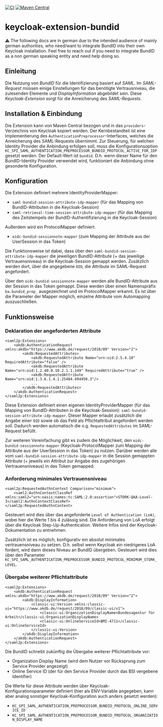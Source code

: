 [![CI](https://github.com/opdt/keycloak-extension-bundid/workflows/CI/badge.svg)](https://github.com/opdt/keycloak-extension-bundid/actions?query=workflow%3ACI)
[![Maven Central](https://img.shields.io/maven-central/v/de.arbeitsagentur.opdt/keycloak-extension-bundid.svg)](https://search.maven.org/artifact/de.arbeitsagentur.opdt/keycloak-extension-bundid)

# keycloak-extension-bundid

⚠️ The following docs are in german due to the intended audience of mainly german authorities, who need/want to integrate BundID into their own Keycloak installation. 
Feel free to reach out if you need to integrate BundID as a non german speaking entity and need help doing so.

## Einleitung

Die Nutzung von *BundID* für die Identifizierung basiert auf *SAML*. Im *SAML-Request* müssen einige Einstellungen für das benötigte Vertrausniveau, die zulesenden Elemente 
und *DisplayInformation* abgebildet sein. Diese *Keycloak-Extension* sorgt für die Anreicherung des *SAML-Requests*.

## Installation & Einbindung

Die Extension kann von Maven Central bezogen und in das `providers`-Verzeichnis von Keycloak kopiert werden.
Der Kernbestandteil ist eine Implementierung des `AuthenticationPreprocessor`-Interfaces, welches die Anreicherung des SAML-Requests übernimmt.
Zur Steuerung, für welchen Identity Provider die Anbindung erfolgen soll, muss die Konfigurationsoption `KC_SPI_SAML_AUTHENTICATION_PREPROCESSOR_BUNDID_PROTOCOL_ACTIVE_FOR_IDP` gesetzt werden.
Der Default-Wert ist `bundid`. D.h. wenn dieser Name für den BundID-Identity Provider verwendet wird, funktioniert die Anbindung ohne gesonderte Konfiguration.

## Konfiguration

Die Extension definiert mehrere IdentityProviderMapper:

- `saml-bundid-session-attribute-idp-mapper` (für das Mapping von BundID-Attributen in die Keycloak-Session)
- `saml-retrieval-time-session-attribute-idp-mapper` (für das Mapping des Zeitstempels der BundID-Authentifizierung in die Keycloak-Session)

Außerdem wird ein ProtocolMapper definiert:
- `oidc-bundid-sessionnote-mapper` (zum Mapping der Attribute aus der UserSession in das Token)

Die Funktionsweise ist dabei, dass über den `saml-bundid-session-attribute-idp-mapper` die jeweiligen BundID-Attribute (+ das jeweilige Vertrauensniveau) in die Keycloak-Session gemappt werden.
Zusätzlich werden dort, über die angegebene `OID`, die Attribute im SAML-Request angefordert.

Über den `oidc-bundid-sessionnote-mapper` werden alle BundID-Attribute aus der Session in das Token gemappt.
Diese werden über einen Namenspräfix `ba.bundid_prop_` ausgezeichnet und im ProtocolMapper erkannt. 
Es ist über die Parameter der Mapper möglich, einzelne Attribute vom Automapping auszuschließen.

## Funktionsweise
### Deklaration der angeforderten Attribute

    <saml2p:Extensions>
        <akdb:AuthenticationRequest xmlns:akdb="https://www.akdb.de/request/2018/09" Version="2">
            <akdb:RequestedAttributes>
                <akdb:RequestedAttribute Name="urn:oid:2.5.4.18" RequiredAttribute="false" />
                <akdb:RequestedAttribute Name="urn:oid:1.2.40.0.10.2.1.1.149" RequiredAttribute="true" />
                <akdb:RequestedAttribute Name="urn:oid:1.3.6.1.4.1.25484.494450.3"/>
                ...
            </akdb:RequestedAttributes>
        </akdb:AuthenticationRequest>
    </saml2p:Extensions>

Diese Extension definiert einen eigenen IdentityProviderMapper (für das Mapping von BundID-Attributen in die Keycloak-Session): `saml-bundid-session-attribute-idp-mapper`.
Dieser Mapper erlaubt zusätzlich die Angabe einer `OID` sowie ob das Feld als Pflichtattribut angefordert werden soll. 
Dadurch werden automatisch die o.g. `RequestedAttributes` im SAML-Request befüllt.

Zur weiteren Vereinfachung gibt es zudem die Möglichkeit, den `oidc-bundid-sessionnote-mapper` (Keycloak-ProtocolMapper zum Mapping der Attribute aus der UserSession in das Token) zu nutzen.
Darüber werden alle vom `saml-bundid-session-attribute-idp-mapper` in die Session gemappten Attribute (+ jeweils ein Attribut zur Angabe des zugehörigen Vertrauensniveaus) in das Token gemapped.
	
### Anforderung minimales Vertrauensniveau

	<saml2p:RequestedAuthnContext Comparison="minimum">
		<saml2:AuthnContextClassRef xmlns:saml2="urn:oasis:names:tc:SAML:2.0:assertion">STORK-QAA-Level-3</saml2:AuthnContextClassRef>
	</saml2p:RequestedAuthnContext>

Gesteuert wird dies über das angeforderte `Level of Authentication (LoA)`, wobei hier die Werte 1 bis 4 zulässig sind.
Die Anforderung von LoA erfolgt über die Keycloak Step-Up-Authentication. Weitere Infos sind der Keycloak-Dokumentation zu entnehmen.

Zusätzlich ist es möglich, konfigurativ ein absolut minimales vertrauensniveau zu setzen. D.h. selbst wenn Keycloak ein niedrigeres LoA fordert, wird dann dieses Niveau an BundID übergeben.
Gesteuert wird dies über den Parameter `KC_SPI_SAML_AUTHENTICATION_PREPROCESSOR_BUNDID_PROTOCOL_MINIMUM_STORK_LEVEL`. 

### Übergabe weiterer Pflichtattribute

	<saml2p:Extensions>
		<akdb:AuthenticationRequest xmlns:akdb="https://www.akdb.de/request/2018/09" Version="2">
            <akdb:DisplayInformation>
                <classic-ui:Version xmlns:classic-ui="https://www.akdb.de/request/2018/09/classic-ui/v1">
                    <classic-ui:OrganizationDisplayName>Bundesagentur für Arbeit</classic-ui:OrganizationDisplayName>
                    <classic-ui:OnlineServiceId>BMI-4711</classic-ui:OnlineServiceId>
                </classic-ui:Version>
            </akdb:DisplayInformation>
		</akdb:AuthenticationRequest>
	</saml2p:Extensions>

Die BundID schreibt zukünftig die Übergabe weiterer Pflichtattribute vor:
- Organization Display Name (wird dem Nutzer vor Rücksprung zum Service Provider angezeigt)
- Online Service ID (der für den Service Provider durch das BSI vergebene Identifier)

Die Werte für diese Attribute werden über Keycloak-Konfigurationsparameter definiert (hier als ENV-Variable angegeben, kann aber analog sonstiger Keycloak-Konfiguration auch anders gesetzt werden):
- `KC_SPI_SAML_AUTHENTICATION_PREPROCESSOR_BUNDID_PROTOCOL_ONLINE_SERVICE_ID`
- `KC_SPI_SAML_AUTHENTICATION_PREPROCESSOR_BUNDID_PROTOCOL_ORGANIZATION_DISPLAY_NAME`
